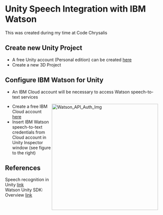 # Unity Speech Integration with IBM Watson
This was created during my time at Code Chrysalis

## Create new Unity Project
* A free Unity account (Personal edition) can be created [here](https://store.unity.com/?_ga=2.156802105.347283067.1582780215-1452651087.1580312243#plans-individual)
* Create a new 3D Project

## Configure IBM Watson for Unity

* An IBM Cloud account will be necessary to access Watson speech-to-text services  

<img src="https://i.ibb.co/3vfhFyp/Watson-API-Auth.png" alt="Watson_API_Auth_Img" width="350" align="right"/>  

* Create a free IBM Cloud account [here](https://cloud.ibm.com/registration?target=/developer/watson&cm_sp=WatsonPlatform-WatsonServices-_-OnPageNavLink-IBMWatson_SDKs-_-Unity)
* Insert IBM Watson speech-to-text credentials from Cloud account in Unity Inspector window (see figure to the right)

## References
Speech recognition in Unity [link](https://youtu.be/FgjkqEkcrbA)  
Watson Unity SDK: Overview [link](https://youtu.be/sNPsdUWSi34)

